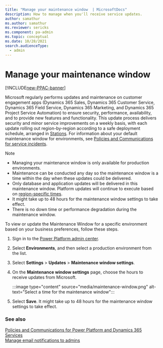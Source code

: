 ```yaml
---
title: "Manage your maintenance window  | MicrosoftDocs"
description: How to manage when you'll receive service updates.
author: samathur
ms.author: samathur
ms.reviewer: sericks
ms.component: pa-admin
ms.topic: conceptual
ms.date: 10/28/2021
search.audienceType: 
  - admin
---
```

# Manage your maintenance window 

[!INCLUDE[new-PPAC-banner](~/includes/new-PPAC-banner.md)]

Microsoft regularly performs updates and maintenance on customer engagement apps (Dynamics 365 Sales, Dynamics 365 Customer Service, Dynamics 365 Field Service, Dynamics 365 Marketing, and Dynamics 365 Project Service Automation) to ensure security, performance, availability, and to provide new features and functionality. This update process delivers security and minor service improvements on a weekly basis, with each update rolling out region-by-region according to a safe deployment schedule, arranged in [Stations](/dynamics365/released-versions/dynamics-365ce). For information about your default maintenance window for environments, see [Policies and Communications for service incidents](policies-communications.md).

> [!NOTE]
> - Managing your maintenance window is only available for production environments. 
> - Maintenance can be conducted any day so the maintenance window is a time within the day when these updates could be delivered. 
> - Only database and application updates will be delivered in this maintenance window. Platform updates will continue to execute based on [region-specific times](policies-communications.md#maintenance-timeline). 
> - It might take up to 48 hours for the maintenance window settings to take effect.
> - There is no down time or performance degradation during the maintenance window. 

To view or update the Maintenance Window for a specific environment based on your business preferences, follow these steps.

1. Sign in to the [Power Platform admin center](https://admin.powerplatform.microsoft.com).

2. Select **Environments**, and then select a production environment from the list.

3. Select **Settings** > **Updates** > **Maintenance window settings**.

4. On the **Maintenance window settings** page, choose the hours to receive updates from Microsoft.

   :::image type="content" source="media/maintenance-window.png" alt-text="Select a time for the maintenance window":::

5. Select **Save**. It might take up to 48 hours for the maintenance window settings to take effect.

### See also
[Policies and Communications for Power Platform and Dynamics 365 Services](policies-communications.md) <br />
[Manage email notifications to admins](manage-email-notifications.md)
